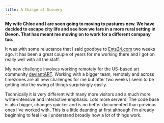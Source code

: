 ```yaml
---
title: A Change of Scenery
---
```

**My wife Chloe and I are soon going to moving to pastures new. We have decided to escape city life and see how we fare in a more rural setting in Devon. That has meant me moving on to work for a different company too.**

It was with some reluctance that I said goodbye to [Ents24.com](http://www.ents24.com) two weeks ago. It has been a great couple of years for me working there and I got on really well with all the staff.

My new challenge involves working remotely for the US-based art community [deviantART](http://www.deviantart.com). Working with a bigger team, remotely and across timezones are all new challenges for me but after two weeks I seem to be getting into the swing of things surprisingly easily.

Technically it is very different with many more visitors and a much more write-intensive and interactive emphasis. Lots more servers! The code base is also bigger, changes quicker and is no better documented than previous ones I've worked with. This is a little daunting at first although I'm already beginning to feel like I understand broadly how a lot of things work.